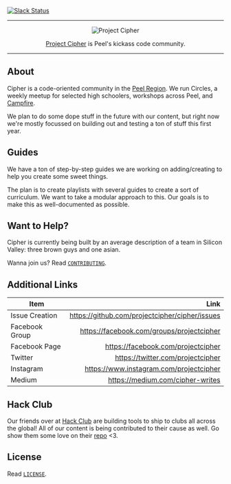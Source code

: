 [![Slack Status](https://join-cipher.herokuapp.com/badge.svg)](http://join-cipher.herokuapp.com)

------------------------------------------------------------------------------

<p align="center">
  <img src="https://cdn.rawgit.com/projectcipher/meta/master/images/logos/logo.svg" alt="Project Cipher">
</p>

<p align="center">
  <a href="http://projectcipher.io">Project Cipher</a> is Peel's kickass code community.
</p>

------------------------------------------------------------------------------

## About

Cipher is a code-oriented community in the  [Peel Region](https://www.peelregion.ca). We run Circles, a weekly meetup for selected high schoolers, workshops across Peel, and [Campfire](http://campfire.projectcipher.io).

We plan to do some dope stuff in the future with our content, but right now we're mostly focussed on building out and testing a ton of stuff this first year.

## Guides

We have a ton of step-by-step guides we are working on adding/creating to help you create some sweet things.

The plan is to create playlists with several guides to create a sort of curriculum. We want to take a modular approach to this. Our goals is to make this as well-documented as possible.

## Want to Help?

Cipher is currently being built by an average description of a team in Silicon Valley: three brown guys and one asian.

Wanna join us? Read [`CONTRIBUTING`](CONTRIBUTING.md).

## Additional Links

| Item        | Link          |
| ------------- | -------------:|
| Issue Creation | https://github.com/projectcipher/cipher/issues |
| Facebook Group | https://facebook.com/groups/projectcipher |
| Facebook Page     | https://facebook.com/projectcipher |
| Twitter       | https://twitter.com/projectcipher |
| Instagram     | https://www.instagram.com/projectcipher |
| Medium        | https://medium.com/cipher-writes |


## Hack Club

Our friends over at [Hack Club](https://hackclub.io) are building tools to ship to clubs all across the global! All of our content is being contributed to their cause as well. Go show them some love on their [repo](https://github.com/hackclub/hackclub) <3.

## License

Read [`LICENSE`](LICENSE.md).
